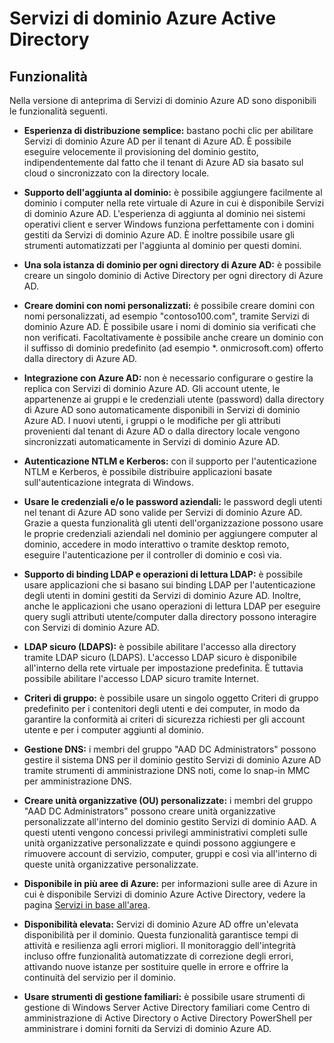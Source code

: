 <properties
	pageTitle="Servizi di dominio Azure Active Directory: Funzionalità | Microsoft Azure"
	description="Funzionalità di Servizi di dominio Azure Active Directory"
	services="active-directory-ds"
	documentationCenter=""
	authors="mahesh-unnikrishnan"
	manager="stevenpo"
	editor="curtand"/>

<tags
	ms.service="active-directory-ds"
	ms.workload="identity"
	ms.tgt_pltfrm="na"
	ms.devlang="na"
	ms.topic="article"
	ms.date="09/21/2016"
	ms.author="maheshu"/>

# Servizi di dominio Azure Active Directory

## Funzionalità
Nella versione di anteprima di Servizi di dominio Azure AD sono disponibili le funzionalità seguenti.

- **Esperienza di distribuzione semplice:** bastano pochi clic per abilitare Servizi di dominio Azure AD per il tenant di Azure AD. È possibile eseguire velocemente il provisioning del dominio gestito, indipendentemente dal fatto che il tenant di Azure AD sia basato sul cloud o sincronizzato con la directory locale.

- **Supporto dell'aggiunta al dominio:** è possibile aggiungere facilmente al dominio i computer nella rete virtuale di Azure in cui è disponibile Servizi di dominio Azure AD. L'esperienza di aggiunta al dominio nei sistemi operativi client e server Windows funziona perfettamente con i domini gestiti da Servizi di dominio Azure AD. È inoltre possibile usare gli strumenti automatizzati per l'aggiunta al dominio per questi domini.

- **Una sola istanza di dominio per ogni directory di Azure AD:** è possibile creare un singolo dominio di Active Directory per ogni directory di Azure AD.

- **Creare domini con nomi personalizzati:** è possibile creare domini con nomi personalizzati, ad esempio "contoso100.com", tramite Servizi di dominio Azure AD. È possibile usare i nomi di dominio sia verificati che non verificati. Facoltativamente è possibile anche creare un dominio con il suffisso di dominio predefinito (ad esempio *. onmicrosoft.com) offerto dalla directory di Azure AD.

- **Integrazione con Azure AD:** non è necessario configurare o gestire la replica con Servizi di dominio Azure AD. Gli account utente, le appartenenze ai gruppi e le credenziali utente (password) dalla directory di Azure AD sono automaticamente disponibili in Servizi di dominio Azure AD. I nuovi utenti, i gruppi o le modifiche per gli attributi provenienti dal tenant di Azure AD o dalla directory locale vengono sincronizzati automaticamente in Servizi di dominio Azure AD.

- **Autenticazione NTLM e Kerberos:** con il supporto per l'autenticazione NTLM e Kerberos, è possibile distribuire applicazioni basate sull'autenticazione integrata di Windows.

- **Usare le credenziali e/o le password aziendali:** le password degli utenti nel tenant di Azure AD sono valide per Servizi di dominio Azure AD. Grazie a questa funzionalità gli utenti dell'organizzazione possono usare le proprie credenziali aziendali nel dominio per aggiungere computer al dominio, accedere in modo interattivo o tramite desktop remoto, eseguire l'autenticazione per il controller di dominio e così via.

- **Supporto di binding LDAP e operazioni di lettura LDAP:** è possibile usare applicazioni che si basano sui binding LDAP per l'autenticazione degli utenti in domini gestiti da Servizi di dominio Azure AD. Inoltre, anche le applicazioni che usano operazioni di lettura LDAP per eseguire query sugli attributi utente/computer dalla directory possono interagire con Servizi di dominio Azure AD.

- **LDAP sicuro (LDAPS):** è possibile abilitare l'accesso alla directory tramite LDAP sicuro (LDAPS). L'accesso LDAP sicuro è disponibile all'interno della rete virtuale per impostazione predefinita. È tuttavia possibile abilitare l'accesso LDAP sicuro tramite Internet.

- **Criteri di gruppo:** è possibile usare un singolo oggetto Criteri di gruppo predefinito per i contenitori degli utenti e dei computer, in modo da garantire la conformità ai criteri di sicurezza richiesti per gli account utente e per i computer aggiunti al dominio.

- **Gestione DNS:** i membri del gruppo "AAD DC Administrators" possono gestire il sistema DNS per il dominio gestito Servizi di dominio Azure AD tramite strumenti di amministrazione DNS noti, come lo snap-in MMC per amministrazione DNS.

- **Creare unità organizzative (OU) personalizzate:** i membri del gruppo "AAD DC Administrators" possono creare unità organizzative personalizzate all'interno del dominio gestito Servizi di dominio AAD. A questi utenti vengono concessi privilegi amministrativi completi sulle unità organizzative personalizzate e quindi possono aggiungere e rimuovere account di servizio, computer, gruppi e così via all'interno di queste unità organizzative personalizzate.

- **Disponibile in più aree di Azure:** per informazioni sulle aree di Azure in cui è disponibile Servizi di dominio Azure Active Directory, vedere la pagina [Servizi in base all'area](https://azure.microsoft.com/regions/#services/).

- **Disponibilità elevata:** Servizi di dominio Azure AD offre un'elevata disponibilità per il dominio. Questa funzionalità garantisce tempi di attività e resilienza agli errori migliori. Il monitoraggio dell'integrità incluso offre funzionalità automatizzate di correzione degli errori, attivando nuove istanze per sostituire quelle in errore e offrire la continuità del servizio per il dominio.

- **Usare strumenti di gestione familiari:** è possibile usare strumenti di gestione di Windows Server Active Directory familiari come Centro di amministrazione di Active Directory o Active Directory PowerShell per amministrare i domini forniti da Servizi di dominio Azure AD.

<!---HONumber=AcomDC_0928_2016-->